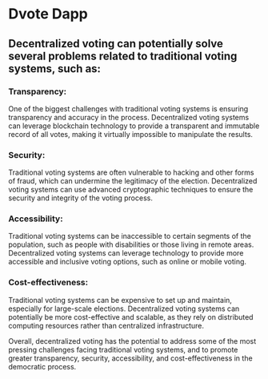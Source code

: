 # Dvote Dapp

## Decentralized voting can potentially solve several problems related to traditional voting systems, such as:

### Transparency: 
One of the biggest challenges with traditional voting systems is ensuring transparency and accuracy in the process. Decentralized voting systems can leverage blockchain technology to provide a transparent and immutable record of all votes, making it virtually impossible to manipulate the results.

### Security:
Traditional voting systems are often vulnerable to hacking and other forms of fraud, which can undermine the legitimacy of the election. Decentralized voting systems can use advanced cryptographic techniques to ensure the security and integrity of the voting process.

### Accessibility: 
Traditional voting systems can be inaccessible to certain segments of the population, such as people with disabilities or those living in remote areas. Decentralized voting systems can leverage technology to provide more accessible and inclusive voting options, such as online or mobile voting.

### Cost-effectiveness: 
Traditional voting systems can be expensive to set up and maintain, especially for large-scale elections. Decentralized voting systems can potentially be more cost-effective and scalable, as they rely on distributed computing resources rather than centralized infrastructure.

Overall, decentralized voting has the potential to address some of the most pressing challenges facing traditional voting systems, and to promote greater transparency, security, accessibility, and cost-effectiveness in the democratic process.



